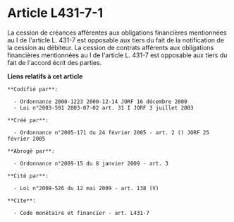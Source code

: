 # Article L431-7-1

La cession de créances afférentes aux obligations financières mentionnées au I de l'article L. 431-7 est opposable aux tiers
du fait de la notification de la cession au débiteur. La cession de contrats afférents aux obligations financières
mentionnées au I de l'article L. 431-7 est opposable aux tiers du fait de l'accord écrit des parties.

**Liens relatifs à cet article**

	**Codifié par**:

	  - Ordonnance 2000-1223 2000-12-14 JORF 16 décembre 2000
	  - Loi n°2003-591 2003-07-02 art. 31 I JORF 3 juillet 2003

	**Créé par**:

	  - Ordonnance n°2005-171 du 24 février 2005 - art. 2 () JORF 25 février 2005

	**Abrogé par**:

	  - Ordonnance n°2009-15 du 8 janvier 2009 - art. 3

	**Cité par**:

	  - Loi n°2009-526 du 12 mai 2009 - art. 138 (V)

	**Cite**:

	  - Code monétaire et financier - art. L431-7

